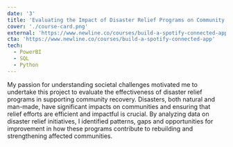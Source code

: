 ```yaml
---
date: '3'
title: 'Evaluating the Impact of Disaster Relief Programs on Community Recovery'
cover: './course-card.png'
external: 'https://www.newline.co/courses/build-a-spotify-connected-app'
cta: 'https://www.newline.co/courses/build-a-spotify-connected-app'
tech:
  - PowerBI
  - SQL
  - Python
---
```


My passion for understanding societal challenges motivated me to undertake this project to evaluate the effectiveness of disaster relief programs in supporting community recovery. Disasters, both natural and man-made, have significant impacts on communities and ensuring that relief efforts are efficient and impactful is crucial. By analyzing data on disaster relief initiatives, I identified patterns, gaps and opportunities for improvement in how these programs contribute to rebuilding and strengthening affected communities.
